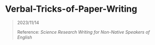 # Verbal-Tricks-of-Paper-Writing
> 2023/11/14
> 
> Reference: *Science Research Writing for Non-Native Speakers of English*
